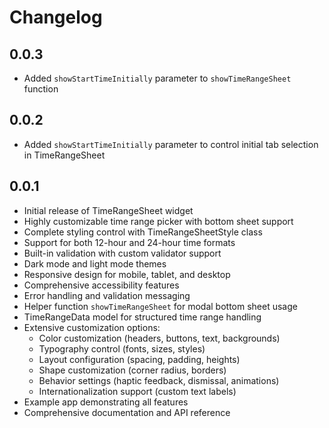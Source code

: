 # Changelog

## 0.0.3

- Added `showStartTimeInitially` parameter to `showTimeRangeSheet` function

## 0.0.2

- Added `showStartTimeInitially` parameter to control initial tab selection in TimeRangeSheet

## 0.0.1

- Initial release of TimeRangeSheet widget
- Highly customizable time range picker with bottom sheet support
- Complete styling control with TimeRangeSheetStyle class
- Support for both 12-hour and 24-hour time formats
- Built-in validation with custom validator support
- Dark mode and light mode themes
- Responsive design for mobile, tablet, and desktop
- Comprehensive accessibility features
- Error handling and validation messaging
- Helper function `showTimeRangeSheet` for modal bottom sheet usage
- TimeRangeData model for structured time range handling
- Extensive customization options:
  - Color customization (headers, buttons, text, backgrounds)
  - Typography control (fonts, sizes, styles)
  - Layout configuration (spacing, padding, heights)
  - Shape customization (corner radius, borders)
  - Behavior settings (haptic feedback, dismissal, animations)
  - Internationalization support (custom text labels)
- Example app demonstrating all features
- Comprehensive documentation and API reference
